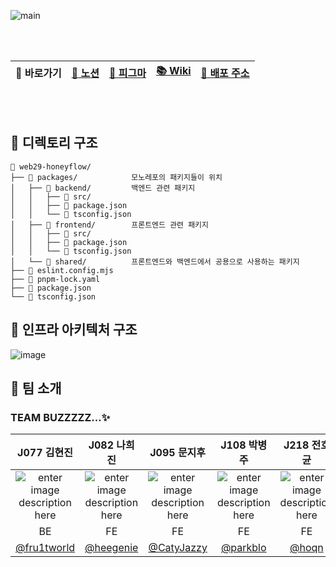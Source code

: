 ![main](https://github.com/user-attachments/assets/f2778f80-2a2b-4d16-8606-73009876daee)

<br/>
<br/>

<div align="center">

|🔗 바로가기|[📜 노션](https://psychedelic-pumpkin-26b.notion.site/HoneyFlow-12a9594041ea80fc9ae3d4cff0b6cc3a)|[🎨 피그마](https://www.figma.com/design/Uewm0B9ooTzIyN1pY9ZFVl/HoneyFlow-UI?t=rGVV4Pe2usnsTZUp-1)|[📚 Wiki](https://github.com/boostcampwm-2024/web29-honeyflow/wiki)|[🍯 배포 주소](http://www.honeyflow.life/)|
|:-:|:-:|:-:|:-:|:-:|

</div>
 
<br/>   
<br/>   

## 🐝 디렉토리 구조

```
📂 web29-honeyflow/
├── 📂 packages/            모노레포의 패키지들이 위치
│   ├── 📂 backend/         백엔드 관련 패키지
│   │   ├── 📂 src/
│   │   ├── 📄 package.json
│   │   └── 📄 tsconfig.json
│   ├── 📂 frontend/        프론트엔드 관련 패키지
│   │   ├── 📂 src/
│   │   ├── 📄 package.json
│   │   └── 📄 tsconfig.json
│   └── 📂 shared/          프론트엔드와 백엔드에서 공용으로 사용하는 패키지
├── 📄 eslint.config.mjs
├── 📄 pnpm-lock.yaml
├── 📄 package.json
└── 📄 tsconfig.json
```

## 🐝 인프라 아키텍처 구조

![image](https://github.com/user-attachments/assets/d9cc5bb8-3f46-4dfd-bc2d-01af4c2ea75c)

## 🐝 팀 소개 

### TEAM BUZZZZZ...✨

| J077 김현진 | J082 나희진 | J095 문지후 | J108 박병주 | J218 전호균 | 
|:-:|:-:|:-:|:-:|:-:| 
|![enter image description here](https://avatars.githubusercontent.com/u/127650598?v=4)|![enter image description here](https://avatars.githubusercontent.com/u/105726712?v=4)|![enter image description here](https://avatars.githubusercontent.com/u/157210807?v=4)|![enter image description here](https://avatars.githubusercontent.com/u/62245207?v=4)|![enter image description here](https://avatars.githubusercontent.com/u/4702412?v=4)|
| BE | FE | FE | FE | FE |
| [@fru1tworld](https://github.com/fru1tworld) |[@heegenie](https://github.com/heegenie)|[@CatyJazzy](https://github.com/CatyJazzy) |[@parkblo](https://github.com/parkblo) |[@hoqn](https://github.com/hoqn) |


 
